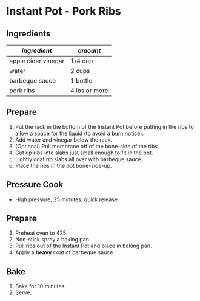 # Instant Pot - Pork Ribs

## Ingredients

| *ingredient* | *amount* |
| --- | --- |
| apple cider vinegar | 1/4 cup |
| water | 2 cups |
| barbeque sauce | 1 bottle |
| pork ribs | 4 lbs or more |

## Prepare

1. Put the rack in the bottom of the Instant Pot before putting in the ribs to allow a space for the liquid (to avoid a burn notice).
1. Add water and vinegar below the rack.
1. (Optional) Pull membrane off of the bone-side of the ribs.
1. Cut up ribs into slabs just small enough to fit in the pot.
1. Lightly coat rib slabs all over with barbeque sauce.
1. Place the ribs in the pot bone-side-up.

## Pressure Cook

* High pressure, 25 minutes, quick release.

## Prepare

1. Preheat oven to 425.
1. Non-stick spray a baking pan.
1. Pull ribs out of the Instant Pot and place in baking pan.
1. Apply a **heavy** coat of barbeque sauce.

## Bake

1. Bake for 10 minutes.
1. Serve.
